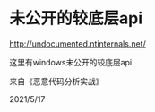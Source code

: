 # 未公开的较底层api

http://undocumented.ntinternals.net/  

这里有windows未公开的较底层api  

来自《恶意代码分析实战》  


2021/5/17  
